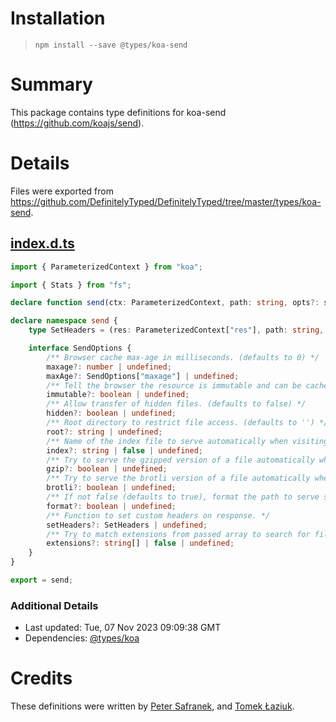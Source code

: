# Installation
> `npm install --save @types/koa-send`

# Summary
This package contains type definitions for koa-send (https://github.com/koajs/send).

# Details
Files were exported from https://github.com/DefinitelyTyped/DefinitelyTyped/tree/master/types/koa-send.
## [index.d.ts](https://github.com/DefinitelyTyped/DefinitelyTyped/tree/master/types/koa-send/index.d.ts)
````ts
import { ParameterizedContext } from "koa";

import { Stats } from "fs";

declare function send(ctx: ParameterizedContext, path: string, opts?: send.SendOptions): Promise<string>;

declare namespace send {
    type SetHeaders = (res: ParameterizedContext["res"], path: string, stats: Stats) => any;

    interface SendOptions {
        /** Browser cache max-age in milliseconds. (defaults to 0) */
        maxage?: number | undefined;
        maxAge?: SendOptions["maxage"] | undefined;
        /** Tell the browser the resource is immutable and can be cached indefinitely. (defaults to false) */
        immutable?: boolean | undefined;
        /** Allow transfer of hidden files. (defaults to false) */
        hidden?: boolean | undefined;
        /** Root directory to restrict file access. (defaults to '') */
        root?: string | undefined;
        /** Name of the index file to serve automatically when visiting the root location. (defaults to none) */
        index?: string | false | undefined;
        /** Try to serve the gzipped version of a file automatically when gzip is supported by a client and if the requested file with .gz extension exists. (defaults to true). */
        gzip?: boolean | undefined;
        /** Try to serve the brotli version of a file automatically when brotli is supported by a client and if the requested file with .br extension exists. (defaults to true). */
        brotli?: boolean | undefined;
        /** If not false (defaults to true), format the path to serve static file servers and not require a trailing slash for directories, so that you can do both /directory and /directory/. */
        format?: boolean | undefined;
        /** Function to set custom headers on response. */
        setHeaders?: SetHeaders | undefined;
        /** Try to match extensions from passed array to search for file when no extension is sufficed in URL. First found is served. (defaults to false) */
        extensions?: string[] | false | undefined;
    }
}

export = send;

````

### Additional Details
 * Last updated: Tue, 07 Nov 2023 09:09:38 GMT
 * Dependencies: [@types/koa](https://npmjs.com/package/@types/koa)

# Credits
These definitions were written by [Peter Safranek](https://github.com/pe8ter), and [Tomek Łaziuk](https://github.com/tlaziuk).
